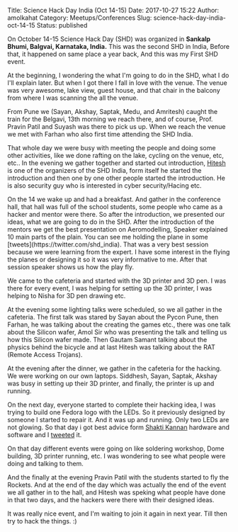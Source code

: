 Title: Science Hack Day India (Oct 14-15)
Date: 2017-10-27 15:22
Author: amolkahat
Category: Meetups/Conferences
Slug: science-hack-day-india-oct-14-15
Status: published

On October 14-15 Science Hack Day (SHD) was organized in **Sankalp Bhumi, Balgvai, Karnataka, India.** This was the second SHD in India, Before that, it happened on same place a year back, And this was my First SHD event.

At the beginning, I wondering the what I'm going to do in the SHD, what I do I'll explain later. But when I got there I fall in love with the venue. The venue was very awesome, lake view, guest house, and that chair in the balcony from where I was scanning the all the venue.

From Pune we (Sayan, Akshay, Saptak, Medu, and Amritesh) caught the train for the Belgavi, 13th morning we reach there, and of course, Prof. Pravin Patil and Suyash was there to pick us up. When we reach the venue we met with Farhan who also first time attending the SHD India.

That whole day we were busy with meeting the people and doing some other activities, like we done rafting on the lake, cycling on the venue, etc, etc.. In the evening we gather together and started out introduction, [Hitesh](https://twitter.com/hiteshnd) is one of the organizers of the SHD India, form itself he started the introduction and then one by one other people started the introduction. He is also security guy who is interested in cyber security/Hacing etc.

<!--more-->On the 14 we wake up and had a breakfast. And gather in the conference hall, that hall was full of the school students, some people who came as a hacker and mentor were there. So after the introduction, we presented our ideas, what we are going to do in the SHD. After the introduction of the mentors we get the best presentation on Aeromodelling, Speaker explained 10 main parts of the plain. You can see me holding the plane in some [tweets](https://twitter.com/shd_india). That was a very best session because we were learning from the expert. I have some interest in the flying the planes or designing it so it was very informative to me. After that session speaker shows us how the play fly.

We came to the cafeteria and started with the 3D printer and 3D pen. I was there for every event, I was helping for setting up the 3D printer, I was helping to Nisha for 3D pen drawing etc.

At the evening some lighting talks were scheduled, so we all gather in the cafeteria. The first talk was stared by Sayan about the Pycon Pune, then Farhan, he was talking about the creating the games etc., there was one talk about the Silicon wafer, Amol Sir who was presenting the talk and telling us how this Silicon wafer made. Then Gautam Samant talking about the physics behind the bicycle and at last Hitesh was talking about the RAT (Remote Access Trojans).

At the evening after the dinner, we gather in the cafeteria for the hacking. We were working on our own laptops. Siddhesh, Sayan, Saptak, Akshay was busy in setting up their 3D printer, and finally, the printer is up and running.

On the next day, everyone started to complete their hacking idea, I was trying to build one Fedora logo with the LEDs. So it previously designed by someone I started to repair it. And it was up and running. Only two LEDs are not glowing. So that day i got best advice form [Shakti Kannan](https://twitter.com/shakthimaan) hardware and software and I [tweeted](https://twitter.com/Amolkahat/status/921229485734633472) it.

On that day different events were going on like soldering workshop, Dome building, 3D printer running, etc. I was wondering to see what people were doing and talking to them.

And the finally at the evening Pravin Patil with the students started to fly the Rockets. And at the end of the day which was actually the end of the event we all gather in to the hall, and Hitesh was speking what people have done in that two days, and the hackers were there with their designed ideas.

It was really nice event, and I'm waiting to join it again in next year. Till then try to hack the things. :)
